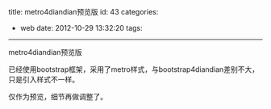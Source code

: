 title: metro4diandian预览版
id: 43
categories:
  - web
date: 2012-10-29 13:32:20
tags:
---

metro4diandian预览版
</br>

已经使用bootstrap框架，采用了metro样式，与bootstrap4diandian差别不大，只是引入样式不一样。
</br>

仅作为预览，细节再做调整了。
